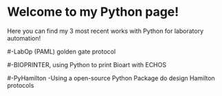 # Welcome to my Python page!

Here you can find my 3 most recent works with Python for laboratory automation!

#-LabOp (PAML) golden gate protocol


#-BIOPRINTER, using Python to print Bioart with ECHOS


#-PyHamilton -Using a open-source Python Package do design Hamilton protocols 
